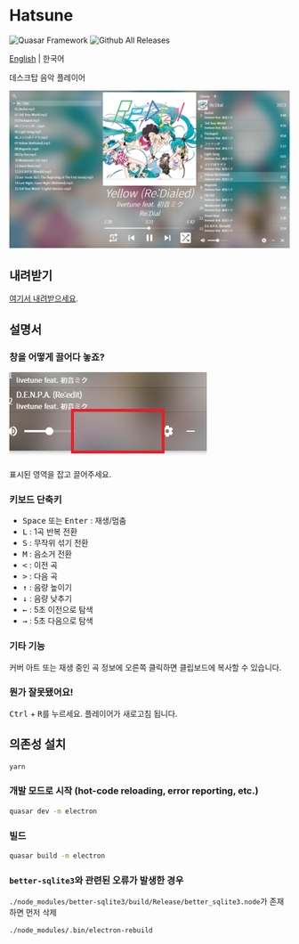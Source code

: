 # Hatsune
![Quasar Framework](https://img.shields.io/badge/Quasar-Framework-1976D2?style=flat-square&logo=quasar)
![Github All Releases](https://img.shields.io/github/downloads/ghj1214kr/hatsune/total?color=39c5bb&style=flat-square)

[English](https://github.com/ghj1214kr/hatsune#readme) | 한국어

데스크탑 음악 플레이어

![Screenshot](screenshot.png)

## 내려받기

[여기서 내려받으세요](https://github.com/ghj1214kr/hatsune/releases/latest).

## 설명서

### 창을 어떻게 끌어다 놓죠?

![Dragzone](dragzone.png)

표시된 영역을 잡고 끌어주세요.

### 키보드 단축키

- <kbd>Space</kbd> 또는 <kbd>Enter</kbd> : 재생/멈춤   
- <kbd>L</kbd> : 1곡 반복 전환   
- <kbd>S</kbd> : 무작위 섞기 전환   
- <kbd>M</kbd> : 음소거 전환  
- <kbd><</kbd> : 이전 곡   
- <kbd>></kbd> : 다음 곡   
- <kbd>↑</kbd> : 음량 높이기   
- <kbd>↓</kbd> : 음량 낮추기   
- <kbd>←</kbd> : 5초 이전으로 탐색  
- <kbd>→</kbd> : 5초 다음으로 탐색  

### 기타 기능

커버 아트 또는 재생 중인 곡 정보에 오른쪽 클릭하면 클립보드에 복사할 수 있습니다.

### 뭔가 잘못됐어요!

<kbd>Ctrl</kbd> + <kbd>R</kbd>를 누르세요. 플레이어가 새로고침 됩니다.

## 의존성 설치
```bash
yarn
```

### 개발 모드로 시작 (hot-code reloading, error reporting, etc.)
```bash
quasar dev -m electron
```

### 빌드
```bash
quasar build -m electron
```

### `better-sqlite3`와 관련된 오류가 발생한 경우
`./node_modules/better-sqlite3/build/Release/better_sqlite3.node`가 존재하면 먼저 삭제
```bash
./node_modules/.bin/electron-rebuild
```
